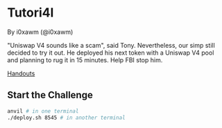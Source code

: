 # Tutori4l

By i0xawm (@i0xawm)

"Uniswap V4 sounds like a scam", said Tony. Nevertheless, our simp still decided to try it out. He deployed his next token with a Uniswap V4 pool and planning to rug it in 15 minutes. Help FBI stop him.


[Handouts](https://storage.googleapis.com/blazctf24/tutori4l.zip)

## Start the Challenge

```bash
anvil # in one terminal
./deploy.sh 8545 # in another terminal
```